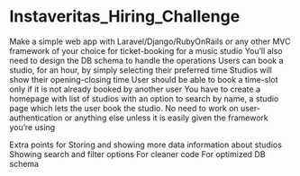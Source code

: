 # Instaveritas_Hiring_Challenge

Make a simple web app with Laravel/Django/RubyOnRails or any other MVC framework of your choice for ticket-booking for a music studio
You’ll also need to design the DB schema to handle the operations
Users can book a studio, for an hour, by simply selecting their preferred time
Studios will show their opening-closing time
User should be able to book a time-slot only if it is not already booked by another user
You have to create a homepage with list of studios with an option to search by name, a studio page which lets the user book the studio.
No need to work on user-authentication or anything else unless it is easily given the framework you’re using

Extra points for 
Storing and showing more data information about studios
Showing search and filter options
For cleaner code 
For optimized DB schema
